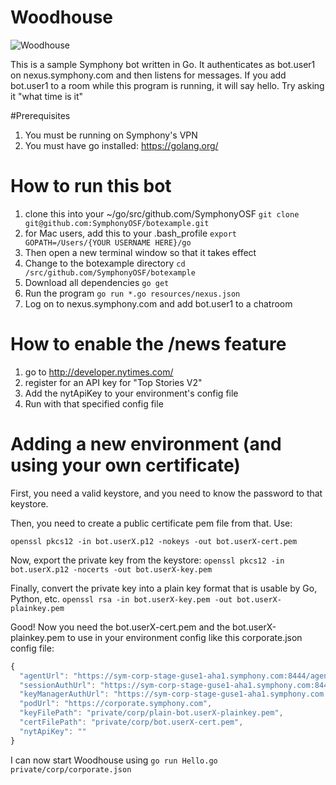 # Woodhouse
![Woodhouse](http://i.imgur.com/1cESlQ2.png)

This is a sample Symphony bot written in Go. It authenticates as bot.user1 on nexus.symphony.com and then listens for messages. If you add bot.user1 to a room while this program is running, it will say hello. Try asking it "what time is it"

#Prerequisites
1. You must be running on Symphony's VPN
2. You must have go installed: https://golang.org/

# How to run this bot
1. clone this into your ~/go/src/github.com/SymphonyOSF 
```git clone git@github.com:SymphonyOSF/botexample.git```
2. for Mac users, add this to your .bash_profile ```export GOPATH=/Users/{YOUR USERNAME HERE}/go```
3. Then open a new terminal window so that it takes effect
4. Change to the botexample directory
```cd /src/github.com/SymphonyOSF/botexample```
5. Download all dependencies
```go get```
6. Run the program
```go run *.go resources/nexus.json```
7. Log on to nexus.symphony.com and add bot.user1 to a chatroom

# How to enable the /news feature
1. go to http://developer.nytimes.com/
2. register for an API key for "Top Stories V2"
3. Add the nytApiKey to your environment's config file
3. Run with that specified config file

# Adding a new environment (and using your own certificate)

First, you need a valid keystore, and you need to know the password to that keystore.

Then, you need to create a public certificate pem file from that. Use:

```openssl pkcs12 -in bot.userX.p12 -nokeys -out bot.userX-cert.pem```

Now, export the private key from the keystore:
```openssl pkcs12 -in bot.userX.p12 -nocerts -out bot.userX-key.pem```

Finally, convert the private key into a plain key format that is usable by Go, Python, etc.
```openssl rsa -in bot.userX-key.pem -out bot.userX-plainkey.pem```

Good! Now you need the bot.userX-cert.pem and the bot.userX-plainkey.pem to use in your environment config like this corporate.json config file:
```javascript
{
  "agentUrl": "https://sym-corp-stage-guse1-aha1.symphony.com:8444/agent",
  "sessionAuthUrl": "https://sym-corp-stage-guse1-aha1.symphony.com:8444/sessionauth/v1/authenticate",
  "keyManagerAuthUrl": "https://sym-corp-stage-guse1-aha1.symphony.com:8444/keyauth/v1/authenticate",
  "podUrl": "https://corporate.symphony.com",
  "keyFilePath": "private/corp/plain-bot.userX-plainkey.pem",
  "certFilePath": "private/corp/bot.userX-cert.pem",
  "nytApiKey": ""
}
```

I can now start Woodhouse using
```go run Hello.go private/corp/corporate.json```
